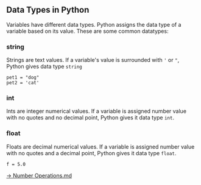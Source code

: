 ## Data Types in Python

Variables have different data types. Python assigns the data type of a variable based on its value. These are some common datatypes:

### string
Strings are text values. If a variable's value is surrounded with `'` or `"`, Python gives data type `string`

```
pet1 = "dog"
pet2 = 'cat'
```

### int

Ints are integer numerical values.  If a variable is assigned number value with no quotes and no decimal point, Python gives it data type `int`.

### float

Floats are decimal numerical values. If a variable is assigned number value with no quotes and a decimal point, Python gives it data type `float`. 

```
f = 5.0
```


[-> Number Operations.md]('/variables-data-types-operations/07_numberOperations.md')
